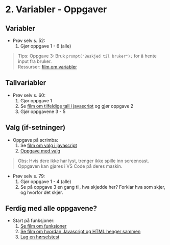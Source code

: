 # 2. Variabler - Oppgaver

## Variabler

- Prøv selv s. 52:
    1. Gjør oppgave 1 - 6 (alle)

> Tips: Oppgave 3: Bruk `prompt("Beskjed til bruker");` for å hente input fra bruker.  
> Ressurser: [film om variabler](https://scrimba.com/p/pnnQQfk/cPNVbuq)

## Tallvariabler

- Prøv selv s. 60:
    1. Gjør oppgave 1
    2. Se [film om tilfeldige tall i javascript](https://scrimba.com/p/pnnQQfk/cDe7phr) og gjør oppgave 2
    3. Gjør oppgavene 3 - 5

## Valg (if-setninger)

- Oppgave på scrimba:
    1. Se [film om valg i javascript](https://scrimba.com/p/pnnQQfk/cwP8nsm)
    2. [Oppgave med valg](https://scrimba.com/p/pnnQQfk/c6kWRh7)

> Obs: Hvis dere ikke har lyst, trenger ikke spille inn screencast. Oppgaven kan gjøres i VS Code på deres maskin.

- Prøv selv s. 79:
    1. Gjør oppgave 1 - 4 (alle)
    2. Se på oppgave 3 en gang til, hva skjedde her? Forklar hva som skjer, og hvorfor det skjer.

## Ferdig med alle oppgavene?

- Start på funksjoner:
    1. [Se film om funksjoner](https://scrimba.com/p/pnnQQfk/cVGawSp)
    2. [Se film om hvordan Javascript og HTML henger sammen](https://scrimba.com/p/pnnQQfk/cbzRZfE)
    3. [Lag en hørselstest](https://scrimba.com/p/pnnQQfk/c773RZHk)
